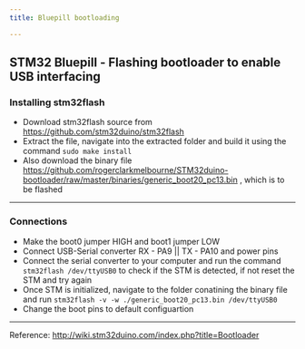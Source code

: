 ```yaml
---
title: Bluepill bootloading

---
```

## STM32 Bluepill - Flashing bootloader to enable USB interfacing

### Installing stm32flash
* Download stm32flash source from <https://github.com/stm32duino/stm32flash>
* Extract the file, navigate into the extracted folder and build it using the command 
     `sudo make install`
* Also download the binary file <https://github.com/rogerclarkmelbourne/STM32duino-bootloader/raw/master/binaries/generic_boot20_pc13.bin> , which is to be flashed

***

### Connections
* Make the boot0 jumper HIGH and boot1 jumper LOW
* Connect USB-Serial converter 
    RX - PA9 || TX - PA10 and power pins
* Connect the serial converter to your computer and run the command `stm32flash /dev/ttyUSB0` to check if the STM is detected, if not reset the STM and try again 
* Once STM is initialized, navigate to the folder conatining the binary file and run
   `stm32flash -v -w ./generic_boot20_pc13.bin /dev/ttyUSB0`
* Change the boot pins to default configuartion

***

Reference: <http://wiki.stm32duino.com/index.php?title=Bootloader>
